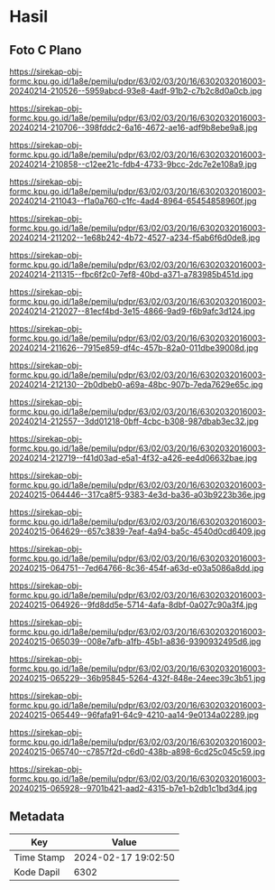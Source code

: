 # Hasil

## Foto C Plano

https://sirekap-obj-formc.kpu.go.id/1a8e/pemilu/pdpr/63/02/03/20/16/6302032016003-20240214-210526--5959abcd-93e8-4adf-91b2-c7b2c8d0a0cb.jpg

https://sirekap-obj-formc.kpu.go.id/1a8e/pemilu/pdpr/63/02/03/20/16/6302032016003-20240214-210706--398fddc2-6a16-4672-ae16-adf9b8ebe9a8.jpg

https://sirekap-obj-formc.kpu.go.id/1a8e/pemilu/pdpr/63/02/03/20/16/6302032016003-20240214-210858--c12ee21c-fdb4-4733-9bcc-2dc7e2e108a9.jpg

https://sirekap-obj-formc.kpu.go.id/1a8e/pemilu/pdpr/63/02/03/20/16/6302032016003-20240214-211043--f1a0a760-c1fc-4ad4-8964-65454858960f.jpg

https://sirekap-obj-formc.kpu.go.id/1a8e/pemilu/pdpr/63/02/03/20/16/6302032016003-20240214-211202--1e68b242-4b72-4527-a234-f5ab6f6d0de8.jpg

https://sirekap-obj-formc.kpu.go.id/1a8e/pemilu/pdpr/63/02/03/20/16/6302032016003-20240214-211315--fbc6f2c0-7ef8-40bd-a371-a783985b451d.jpg

https://sirekap-obj-formc.kpu.go.id/1a8e/pemilu/pdpr/63/02/03/20/16/6302032016003-20240214-212027--81ecf4bd-3e15-4866-9ad9-f6b9afc3d124.jpg

https://sirekap-obj-formc.kpu.go.id/1a8e/pemilu/pdpr/63/02/03/20/16/6302032016003-20240214-211626--7915e859-df4c-457b-82a0-011dbe39008d.jpg

https://sirekap-obj-formc.kpu.go.id/1a8e/pemilu/pdpr/63/02/03/20/16/6302032016003-20240214-212130--2b0dbeb0-a69a-48bc-907b-7eda7629e65c.jpg

https://sirekap-obj-formc.kpu.go.id/1a8e/pemilu/pdpr/63/02/03/20/16/6302032016003-20240214-212557--3dd01218-0bff-4cbc-b308-987dbab3ec32.jpg

https://sirekap-obj-formc.kpu.go.id/1a8e/pemilu/pdpr/63/02/03/20/16/6302032016003-20240214-212719--f41d03ad-e5a1-4f32-a426-ee4d06632bae.jpg

https://sirekap-obj-formc.kpu.go.id/1a8e/pemilu/pdpr/63/02/03/20/16/6302032016003-20240215-064446--317ca8f5-9383-4e3d-ba36-a03b9223b36e.jpg

https://sirekap-obj-formc.kpu.go.id/1a8e/pemilu/pdpr/63/02/03/20/16/6302032016003-20240215-064629--657c3839-7eaf-4a94-ba5c-4540d0cd6409.jpg

https://sirekap-obj-formc.kpu.go.id/1a8e/pemilu/pdpr/63/02/03/20/16/6302032016003-20240215-064751--7ed64766-8c36-454f-a63d-e03a5086a8dd.jpg

https://sirekap-obj-formc.kpu.go.id/1a8e/pemilu/pdpr/63/02/03/20/16/6302032016003-20240215-064926--9fd8dd5e-5714-4afa-8dbf-0a027c90a3f4.jpg

https://sirekap-obj-formc.kpu.go.id/1a8e/pemilu/pdpr/63/02/03/20/16/6302032016003-20240215-065039--008e7afb-a1fb-45b1-a836-9390932495d6.jpg

https://sirekap-obj-formc.kpu.go.id/1a8e/pemilu/pdpr/63/02/03/20/16/6302032016003-20240215-065229--36b95845-5264-432f-848e-24eec39c3b51.jpg

https://sirekap-obj-formc.kpu.go.id/1a8e/pemilu/pdpr/63/02/03/20/16/6302032016003-20240215-065449--96fafa91-64c9-4210-aa14-9e0134a02289.jpg

https://sirekap-obj-formc.kpu.go.id/1a8e/pemilu/pdpr/63/02/03/20/16/6302032016003-20240215-065740--c7857f2d-c6d0-438b-a898-6cd25c045c59.jpg

https://sirekap-obj-formc.kpu.go.id/1a8e/pemilu/pdpr/63/02/03/20/16/6302032016003-20240215-065928--9701b421-aad2-4315-b7e1-b2db1c1bd3d4.jpg


## Metadata

| Key        | Value               |
| ---------- | ------------------- |
| Time Stamp | 2024-02-17 19:02:50 |
| Kode Dapil | 6302                |



